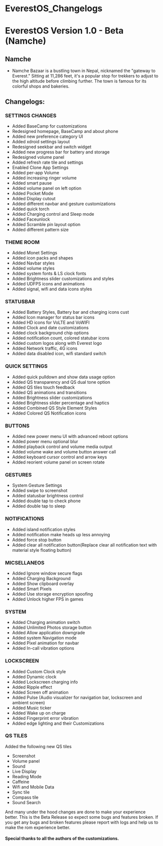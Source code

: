 # EverestOS_Changelogs

# EverestOS Version 1.0 - Beta (Namche)

## Namche
- Namche Bazaar is a bustling town in Nepal, nicknamed the "gateway to Everest." Sitting at 11,286 feet, it's a popular stop for trekkers to adjust to the high altitude before climbing further. The town is famous for its colorful shops and bakeries.

## Changelogs:

### SETTINGS CHANGES

- Added BaseCamp for customizations
- Redesigned homepage, BaseCamp and about phone
- Added new preference category UI
- Added xdroid settings layout
- Redesigned seekbar and switch widget
- Added new progress bar for battery and storage
- Redesigned volume panel
- Added refresh rate tile and settings
- Enabled Clone App Settings
- Added per-app Volume
- Added increasing ringer volume
- Added smart pause
- Added volume panel on left option
- Added Pocket Mode
- Added Display cutout
- Added different navbar and gesture customizations
- Added quick torch
- Added Charging control and Sleep mode
- Added Faceunlock
- Added Scramble pin layout option
- Added different pattern size

### THEME ROOM

- Added Monet Settings
- Added icon packs and shapes
- Added Navbar styles
- Added volume styles
- Added system fonts &  LS clock fonts
- Added Brightness slider customizations and styles
- Added UDFPS icons and animations
- Added signal, wifi and data icons styles

### STATUSBAR 

- Added Battery Styles, Battery bar and charging icons cust
- Added Icon manager for status bar icons
- Added HD icons for VoLTE and VoWIFI
- Added Clock and date customizations
- Added clock background chip options
- Added notification count, colored statubar icons
- Added custom logos along with Everest logo
- Added Network traffic, 4G icons
- Added data disabled icon, wifi standard switch

### QUICK SETTINGS

- Added quick pulldown and show data usage option
- Added QS transparency and QS dual tone option
- Added QS tiles touch feedback
- Added QS animations and transitions
- Added Brightness slider customizations
- Added Brightness slider percentage and haptics
- Added Combined QS Style Element Styles
- Added Colored QS Notification icons

### BUTTONS

- Added new power menu UI with advanced reboot options
- Added power menu optional blur
- Added playback control and volume media output
- Added volume wake and volume button answer call
- Added keyboard cursor control and arrow keys
- Added reorient volume panel on screen rotate

### GESTURES

- System Gesture Settings
- Added swipe to screenshot
- Added statusbar brightness control
- Added double tap to check phone
- Added double tap to sleep

### NOTIFICATIONS

- Added island notification styles
- Added notification make heads up less annoying
- Added force stop button
- Added clear all notification button(Replace clear all notification text with material style floating button)

### MICSELLANEOS

- Added lgnore window secure flags
- Added Charging Background
- Added Show clipboard overlay
- Added Smart Pixels
- Added Use storage encryption
spoofing
- Added Unlock higher FPS in games

### SYSTEM 

- Added Charging animation switch
- Added Unlimited Photos storage button
- Added Allow application downgrade
- Added system Navigation mode
- Added Pixel animation for navbar
- Added In-call vibration options

### LOCKSCREEN

- Added Custom Clock style
- Added Dynamic clock
- Added Lockscreen charging info
- Added Ripple effect
- Added Screen off animation
- Added Pulse
(Audio visualizer for navigation bar, lockscreen and ambient screen)
- Added Music ticker
- Added Wake up on charge
- Added Fingerprint error vibration
- Added edge lighting and their Customizations

### QS TILES

Added the following new QS tiles
- Screenshot
- Volume panel
- Sound
- Live Display
- Reading Mode
- Caffeine
- Wifi and Mobile Data
- Sync tile
- Compass tile
- Sound Search

And many under the hood changes are done to make your experience better. This is the Beta Release so expect some bugs and features broken. If you get any bugs and broken features please report with  logs and help us to make the rom experience better.

#### Special thanks to all the authors of the customizations.
